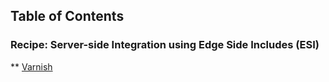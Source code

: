 ## Table of Contents

### Recipe: Server-side Integration using Edge Side Includes (ESI)

** [Varnish](https://github.com/thaihuynh1717/fictional-waffle/tree/master/Varnish)

